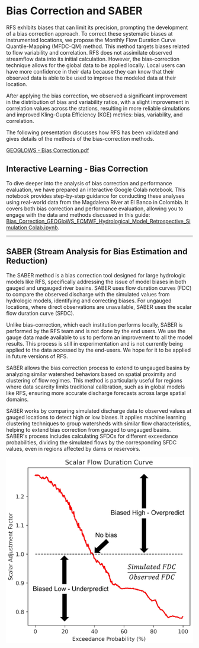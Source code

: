 # Bias Correction and SABER

RFS exhibits biases that can limit its precision, prompting the development of a bias correction approach. To correct these systematic biases at
instrumented locations, we propose the Monthly Flow Duration Curve Quantile-Mapping (MFDC-QM) method. This method targets biases related to flow
variability and correlation. RFS does not assimilate observed streamflow data into its initial calculation. However, the bias-correction technique
allows for the global data to be applied locally. Local users can have more confidence in their data because they can know that their observed data is
able to be used to improve the modeled data at their location.

After applying the bias correction, we observed a significant improvement in the distribution of bias and variability ratios, with a slight
improvement in correlation values across the stations, resulting in more reliable simulations and improved Kling-Gupta Efficiency (KGE) metrics: bias,
variability, and correlation.

The following presentation discusses how RFS has been validated and gives details of the methods of the bias-correction
methods.

[GEOGLOWS - Bias Correction.pdf](https://drive.google.com/file/d/1voFzujDRYzeacfhB5lTUboIUu3fqIvQZ/view?usp=sharing)

## Interactive Learning - Bias Correction

To dive deeper into the analysis of bias correction and performance evaluation, we have prepared an interactive Google Colab notebook. This notebook
provides step-by-step guidance for conducting these analyses using real-world data from the Magdalena River at El Banco in Colombia. It covers both
bias correction and performance evaluation, allowing you to engage with the data and methods discussed in this
guide: [Bias_Correction_GEOGloWS_ECMWF_Hydrological_Model_Retrospective_Simulation Colab.ipynb](https://colab.research.google.com/drive/1_TGLCuq8l0M30mpOjXQ6ip2ROgOtWwfy?usp=sharing).

---

## SABER (Stream Analysis for Bias Estimation and Reduction)

The SABER method is a bias correction tool designed for large hydrologic models like RFS, specifically addressing the issue of model biases in
both gauged and ungauged river basins. SABER uses flow duration curves (FDC) to compare the observed discharge with the simulated values from
hydrologic models, identifying and correcting biases. For ungauged locations, where direct observations are unavailable, SABER uses the scalar flow
duration curve (SFDC).

Unlike bias-correction, which each institution performs locally, SABER is performed by the RFS team and is not done by the end users. We use the
gauge data made available to us to perform an improvement to all the model results. This process is still in experimentation and is not currently
being applied to the data accessed by the end-users. We hope for it to be applied in future versions of RFS.

SABER allows the bias correction process to extend to ungauged basins by analyzing similar watershed behaviors based on spatial proximity and
clustering of flow regimes. This method is particularly useful for regions where data scarcity limits traditional calibration, such as in global
models like RFS, ensuring more accurate discharge forecasts across large spatial domains.

SABER works by comparing simulated discharge data to observed values at gauged locations to detect high or low biases. It applies machine learning
clustering techniques to group watersheds with similar flow characteristics, helping to extend bias correction from gauged to ungauged basins. SABER's
process includes calculating SFDCs for different exceedance probabilities, dividing the simulated flows by the corresponding SFDC values, even in
regions affected by dams or reservoirs.

![saber](../../static/images/saber.png)
